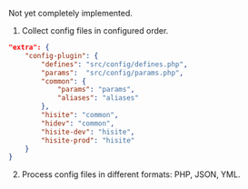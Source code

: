 Not yet completely implemented.

1. Collect config files in configured order.

```json
"extra": {
    "config-plugin": {
        "defines": "src/config/defines.php",
        "params":  "src/config/params.php",
        "common": {
            "params": "params",
            "aliases": "aliases"
        },
        "hisite": "common",
        "hidev": "common",
        "hisite-dev": "hisite",
        "hisite-prod": "hisite"
    }
}
```

2. Process config files in different formats: PHP, JSON, YML.

